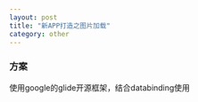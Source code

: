 ```yaml
---
layout: post
title: "新APP打造之图片加载"
category: other
---
```


### 方案

使用google的glide开源框架，结合databinding使用